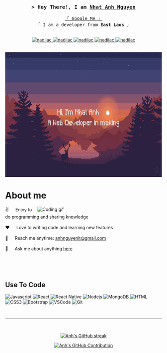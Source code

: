 
<!-- Intro  -->
<h3 align="center">
        <samp>&gt; Hey There!, I am
                <b><a target="_blank" href="(https://github.com/anhnguyenit8)">Nhat Anh Nguyen</a></b>
        </samp>
</h3>


<p align="center"> 
  <samp>
    <a href="https://www.google.com/search?q=Nguyen+Nhat+Anh">「 Google Me 」</a>
    <br>
    「 I am a developer from <b>East Laos</b> 」
    <br>
    <br>
  </samp>
</p>

<p align="center">
 <a href="https://akaiqt8820012.wixsite.com/gcd191020" target="blank">
  <img src="https://img.shields.io/badge/Website-DC143C?style=for-the-badge&logo=medium&logoColor=white" alt="nadilac" />
 </a>
 <a href="https://www.linkedin.com/in/nh%E1%BA%ADt-anh-nguy%E1%BB%85n-phan-18585423b/" target="_blank">
  <img src="https://img.shields.io/badge/LinkedIn-0077B5?style=for-the-badge&logo=linkedin&logoColor=white" alt="nadilac"/>
 </a>
 <a href="https://dev.to/anhnguyenit8" target="_blank">
  <img src="https://img.shields.io/badge/dev.to-0A0A0A?style=for-the-badge&logo=dev.to&logoColor=white" alt="nadilac" />
 </a>
 <a href="https://www.instagram.com/nadilac.08.08/" target="_blank">
  <img src="https://img.shields.io/badge/Instagram-fe4164?style=for-the-badge&logo=instagram&logoColor=white" alt="nadilac" />
 </a> 
 <a href="https://www.facebook.com/anh.nguyenphan.9484941" target="_blank">
  <img src="https://img.shields.io/badge/Facebook-20BEFF?&style=for-the-badge&logo=facebook&logoColor=white" alt="nadilac"  />
  </a> 
</p>
<br />
<div align="center">
<img src="gitwall.jpg" witdh=400 height=400 />
</div>

<!-- About Section -->
 # About me
 
<p>
 <img align="right" width="400" src="https://media.tenor.com/qJ5evVs-_uUAAAAC/coding.gif" alt="Coding gif" />
  
 ✌️ &emsp; Enjoy to do programming and sharing knowledge <br/><br/>
 ❤️ &emsp; Love to writing code and learning new features<br/><br/>
 📧 &emsp; Reach me anytime: anhnguyenit@gmail.com<br/><br/>
 💬 &emsp; Ask me about anything [here](https://www.facebook.com/anh.nguyenphan.9484941)

</p>

<br/>
<br/>
<br/>

## Use To Code

![Javascript](https://img.shields.io/badge/Javascript-F0DB4F?style=for-the-badge&labelColor=black&logo=javascript&logoColor=F0DB4F)
![React](https://img.shields.io/badge/-React-61DBFB?style=for-the-badge&labelColor=black&logo=react&logoColor=61DBFB)
![React Native](https://img.shields.io/badge/React_Native-20232A?style=for-the-badge&logo=react&logoColor=61DAFB)
![Nodejs](https://img.shields.io/badge/Nodejs-3C873A?style=for-the-badge&labelColor=black&logo=node.js&logoColor=3C873A)
![MongoDB](https://img.shields.io/badge/MongoDB-4EA94B?style=for-the-badge&logo=mongodb&logoColor=white)
![HTML](https://img.shields.io/badge/HTML5-E34F26?style=for-the-badge&logo=html5&logoColor=white)
![CSS3](https://img.shields.io/badge/CSS3-1572B6?style=for-the-badge&logo=css3&logoColor=white)
![Bootstrap](https://img.shields.io/badge/Bootstrap-563D7C?style=for-the-badge&logo=bootstrap&logoColor=white)
![VSCode](https://img.shields.io/badge/Visual_Studio-0078d7?style=for-the-badge&logo=visual%20studio&logoColor=white)
![Git](https://img.shields.io/badge/Git-F05032?style=for-the-badge&logo=git&logoColor=white)

<br/>
<hr/>
<br/>

<p align="center">
  <a href="https://github.com/anhnguyenit8">
    <img src="https://github-readme-streak-stats.herokuapp.com?user=anhnguyenit8&theme=monokai" alt="Anh's GitHub streak"/>
  </a>
</p>

<p align="center">
  <a href="https://github.com/anhnguyenit8">
    <img src="http://github-profile-summary-cards.vercel.app/api/cards/profile-details?username=anhnguyenit8&theme=monokai" alt="Anh's GitHub Contribution"/>
  </a>
</p>



